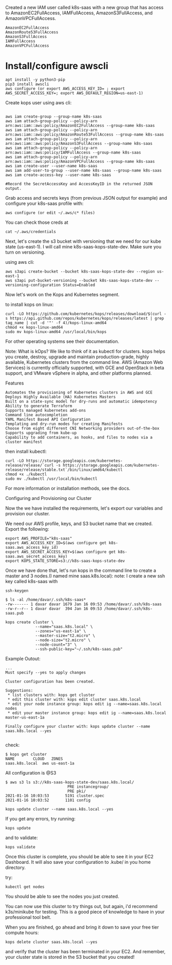 Created a new IAM user called k8s-saas with a new group that has access to AmazonEC2FullAccess, IAMFullAccess, AmazonS3FullAccess, and AmazonVPCFullAccess.

```
AmazonEC2FullAccess
AmazonRoute53FullAccess
AmazonS3FullAccess
IAMFullAccess
AmazonVPCFullAccess
```

# Install/configure awscli
```
apt install -y python3-pip
pip3 install awscli
aws configure (or export AWS_ACCESS_KEY_ID= ; export AWS_SECRET_ACCESS_KEY=; export AWS_DEFAULT_REGION=us-east-1)
```

Create kops user using aws cli:
```

aws iam create-group --group-name k8s-saas
aws iam attach-group-policy --policy-arn arn:aws:iam::aws:policy/AmazonEC2FullAccess --group-name k8s-saas
aws iam attach-group-policy --policy-arn arn:aws:iam::aws:policy/AmazonRoute53FullAccess --group-name k8s-saas
aws iam attach-group-policy --policy-arn arn:aws:iam::aws:policy/AmazonS3FullAccess --group-name k8s-saas
aws iam attach-group-policy --policy-arn arn:aws:iam::aws:policy/IAMFullAccess --group-name k8s-saas
aws iam attach-group-policy --policy-arn arn:aws:iam::aws:policy/AmazonVPCFullAccess --group-name k8s-saas
aws iam create-user --user-name k8s-saas
aws iam add-user-to-group --user-name k8s-saas --group-name k8s-saas
aws iam create-access-key --user-name k8s-saas

#Record the SecretAccessKey and AccessKeyID in the returned JSON output.
```

Grab access and secrets keys (from previous JSON output for example) and configure your k8s-saas profile with: 
```
aws configure (or edit ~/.aws/c* files)
```
You can check those creds at
```
cat ~/.aws/credentials
```
Next, let's create the s3 bucket with versioning that we need for our kube state (us-east-1). I will call mine k8s-saas-kops-state-dev. Make sure you turn on versioning.

using aws cli:

```
aws s3api create-bucket --bucket k8s-saas-kops-state-dev --region us-east-1 
aws s3api put-bucket-versioning --bucket k8s-saas-kops-state-dev --versioning-configuration Status=Enabled

```
Now let's work on the Kops and Kubernetes segment.

to install kops on linux:
```
curl -LO https://github.com/kubernetes/kops/releases/download/$(curl -s https://api.github.com/repos/kubernetes/kops/releases/latest | grep tag_name | cut -d '"' -f 4)/kops-linux-amd64
chmod +x kops-linux-amd64
sudo mv kops-linux-amd64 /usr/local/bin/kops
```
For other operating systems see their documentation.

Note: What is kOps? We like to think of it as kubectl for clusters. kops helps you create, destroy, upgrade and maintain production-grade, highly available, Kubernetes clusters from the command line. AWS (Amazon Web Services) is currently officially supported, with GCE and OpenStack in beta support, and VMware vSphere in alpha, and other platforms planned.

Features

    Automates the provisioning of Kubernetes clusters in AWS and GCE
    Deploys Highly Available (HA) Kubernetes Masters
    Built on a state-sync model for dry-runs and automatic idempotency
    Ability to generate Terraform
    Supports managed kubernetes add-ons
    Command line autocompletion
    YAML Manifest Based API Configuration
    Templating and dry-run modes for creating Manifests
    Choose from eight different CNI Networking providers out-of-the-box
    Supports upgrading from kube-up
    Capability to add containers, as hooks, and files to nodes via a cluster manifest



then install kubectl:
```
curl -LO https://storage.googleapis.com/kubernetes-release/release/`curl -s https://storage.googleapis.com/kubernetes-release/release/stable.txt`/bin/linux/amd64/kubectl
chmod +x ./kubectl
sudo mv ./kubectl /usr/local/bin/kubectl
```
For more information or installation methods, see the docs.

Configuring and Provisioning our Cluster

Now the we have installed the requirements, let's export our variables and provision our cluster.

We need our AWS profile, keys, and S3 bucket name that we created. Export the following:
```
export AWS_PROFILE="k8s-saas"
export AWS_ACCESS_KEY_ID=$(aws configure get k8s-saas.aws_access_key_id)
export AWS_SECRET_ACCESS_KEY=$(aws configure get k8s-saas.aws_secret_access_key)
export KOPS_STATE_STORE=s3://k8s-saas-kops-state-dev
```
Once we have done that, let's run kops in the command line to create a master and 3 nodes.(I named mine saas.k8s.local):
note: I create a new ssh key called k8s-saas with
```
ssh-keygen

$ ls -al /home/davar/.ssh/k8s-saas*
-rw------- 1 davar davar 1679 Jan 16 09:53 /home/davar/.ssh/k8s-saas
-rw-r--r-- 1 davar davar  394 Jan 16 09:53 /home/davar/.ssh/k8s-saas.pub
```

```
kops create cluster \
             --name="saas.k8s.local" \
             --zones="us-east-1a" \
             --master-size="t2.micro" \
             --node-size="t2.micro" \
             --node-count="3" \
             --ssh-public-key="~/.ssh/k8s-saas.pub"
```

Example Outout:

```
...
Must specify --yes to apply changes

Cluster configuration has been created.

Suggestions:
 * list clusters with: kops get cluster
 * edit this cluster with: kops edit cluster saas.k8s.local
 * edit your node instance group: kops edit ig --name=saas.k8s.local nodes
 * edit your master instance group: kops edit ig --name=saas.k8s.local master-us-east-1a

Finally configure your cluster with: kops update cluster --name saas.k8s.local --yes


```
check:
```
$ kops get cluster
NAME		CLOUD	ZONES
saas.k8s.local	aws	us-east-1a
```

All configuration is @S3
```
$ aws s3 ls s3://k8s-saas-kops-state-dev/saas.k8s.local/
                           PRE instancegroup/
                           PRE pki/
2021-01-16 10:03:53       5191 cluster.spec
2021-01-16 10:03:52       1101 config
```

```
kops update cluster --name saas.k8s.local --yes
```

If you get any errors, try running:
```
kops update
```
and to validate:
```
kops validate
```
Once this cluster is complete, you should be able to see it in your EC2 Dashboard. It will also save your configuration to .kube/ in you home directory.

try:
```
kubectl get nodes
```
You should be able to see the nodes you just created.

You can now use this cluster to try things out, but again, i'd recommend k3s/minikube for testing. This is a good piece of knowledge to have in your professional tool belt.

When you are finished, go ahead and bring it down to save your free tier compute hours:
```
kops delete cluster saas.k8s.local --yes
```
and verify that the cluster has been terminated in your EC2. And remember, your cluster state is stored in the S3 bucket that you created!
